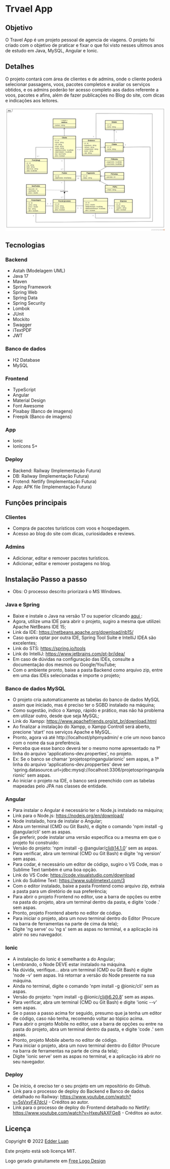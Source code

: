 # Trvael App


## Objetivo
 
O Travel App é um projeto pessoal de agencia de viagens. O projeto foi criado com o objetivo de praticar e fixar o que foi visto nesses ultimos anos de estudo em Java, MySQL, Angular e Ionic. 
 


## Detalhes

O projeto contará com área de clientes e de admins, onde o cliente poderá selecionar passagens, voos, pacotes completos e avaliar os serviços obtidos, e os admins poderão ter acesso completo aos dados referente a voos, pacotes e afins, além de fazer publicações no Blog do site, com dicas e indicações aos leitores.

<img src="https://github.com/edderluanps/travel-app/blob/b7a90bc65351851c513c0c63024d644b392e2090/documentos/Diagrama.jpg">


## Tecnologias

### Backend

* Astah (Modelagem UML)
* Java 17
* Maven
* Spring Framework
* Spring Web
* Spring Data
* Spring Security
* Lombok
* JUnit
* Mockito
* Swagger
* iTextPDF
* JWT

### Banco de dados

* H2 Database
* MySQL

### Frontend

* TypeScript
* Angular
* Material Design
* Font Awesome
* Pixabay (Banco de imagens)
* Freepik (Banco de imagens)

### App

* Ionic
* IonIcons 5+



### Deploy

* Backend: Railway (Implementação Futura)
* DB: Railway (Implementação Futura)
* Frotend: Netlify (Implementação Futura)
* App: APK file (Implementação Futura)


## Funções principais

### Clientes
* Compra de pacotes turísticos com voos e hospedagem.
* Acesso ao blog do site com dicas, curiosidades e reviews.

### Admins
* Adicionar, editar e remover pacotes turísticos.
* Adicionar, editar e remover postagens no blog.



## Instalação Passo a passo

* Obs: O processo descrito priorizará o MS Windows.

### Java e Spring
* Baixe e instale o Java na versão 17 ou superior clicando <a href="https://www.oracle.com/br/java/technologies/downloads/#jdk17-windows" target="_blank"> aqui </a>:
* Agora, utilize uma IDE para abrir o projeto, sugiro a mesma que utilizei: Apache NetBeans IDE 15;
* Link da IDE: https://netbeans.apache.org/download/nb15/
* Caso queira optar por outra IDE, Spring Tool Suite e IntelliJ IDEA são excelentes;
* Link do STS: https://spring.io/tools
* Link do IntelliJ: https://www.jetbrains.com/pt-br/idea/
* Em caso de dúvidas na configuração das IDEs, consulte a documentação dos mesmos ou Google/YouTube;
* Com o ambiente pronto, baixe a pasta Backend como arquivo zip, entre em uma das IDEs selecionadas e importe o projeto;


### Banco de dados MySQL
* O projeto cria automaticamente as tabelas do banco de dados MySQL assim que iniciado, mas é preciso ter o SGBD instalado na máquina;
* Como sugestão, indico o Xampp, rápido e prático, mas não há problema em utilizar outro, desde que seja MySQL;
* Link do Xampp: https://www.apachefriends.org/pt_br/download.html
* Ao finalizar a instalação do Xampp, o Xampp Controll será aberto, precione 'start' nos serviços Apache e MySQL.
* Pronto, agora vá até http://localhost/phpmyadmin/ e crie um novo banco com o nome da sua preferência.
* Perceba que esse banco deverá ter o mesmo nome apresentado na 1º linha do arquivo 'applications-dev.properties', no projeto.
* Ex: Se o banco se chamar 'projetospringangularionic' sem aspas, a 1º linha do arquivo 'applications-dev.propperties' deve ser   'spring.datasource.url=jdbc:mysql://localhost:3306/projetospringangularionic' sem aspas.
* Ao iniciar o projeto na IDE, o banco será preenchido com as tabelas mapeadas pelo JPA nas classes de entidade.


### Angular
* Para instalar o Angular é necessário ter o Node.js instalado na máquina;
* Link para o Node.js: https://nodejs.org/en/download/
* Node instalado, hora de instalar o Angular;
* Abra um terminal (CMD ou Git Bash), e digite o comando 'npm install -g @angular/cli' sem as aspas.
* Se preferir, pode instalar uma versão específica ou a mesma em que o projeto foi construido:
* Versão do projeto: 'npm install -g @angular/cli@14.1.0' sem as aspas.
* Para verificar, abra um terminal (CMD ou Git Bash) e digite 'ng version' sem aspas.
* Para codar, é necessário um editor de código, sugiro o VS Code, mas o Sublime Text também é uma boa opção.
* Link do VS Code: https://code.visualstudio.com/download
* Link do Sublime Text: https://www.sublimetext.com/3
* Com o editor instalado, baixe a pasta Frontend como arquivo zip, extraia a pasta para um diretório de sua preferência;
* Para abrir o projeto Frontend no editor, use a barra de opções ou entre na pasta do projeto, abra um terminal dentro da pasta, e digite 'code .' sem aspas.
* Pronto, projeto Frontend aberto no editor de código.
* Para iniciar o projeto, abra um novo terminal dentro do Editor (Procure na barra de ferramentas na parte de cima da tela);
* Digite 'ng serve' ou 'ng s' sem as aspas no terminal, e a aplicação irá abrir no seu navegador.


### Ionic
* A instalação do Ionic é semelhante a do Angular;
* Lembrando, o Node DEVE estar instalado na máquina.
* Na dúvida, verifique... abra um terminal (CMD ou Git Bash) e digite 'node -v' sem aspas. Irá retornar a versão do Node presente na sua máquina.
* Ainda no terminal, digite o comando 'npm install -g @ionic/cli' sem as aspas.
* Versão do projeto: 'npm install -g @ionic/cli@6.20.8' sem as aspas.
* Para verificar, abra um terminal (CMD ou Git Bash) e digite 'ionic --v' sem aspas.
* Se o passo a passo acima for seguido, presumo que ja tenha um editor de código, caso não tenha, recomendo voltar ao tópico acima.
* Para abrir o projeto Mobile no editor, use a barra de opções ou entre na pasta do projeto, abra um terminal dentro da pasta, e digite 'code .' sem aspas.
* Pronto, projeto Mobile aberto no editor de código.
* Para iniciar o projeto, abra um novo terminal dentro do Editor (Procure na barra de ferramentas na parte de cima da tela);
* Digite 'ionic serve' sem as aspas no terminal, e a aplicação irá abrir no seu navegador.


### Deploy
* De início, é oreciso ter o seu projeto em um repositório do Github.
* Link para o processo de deploy do Backend e Banco de dados detalhado no Railway: https://www.youtube.com/watch?v=5sVxvF47dcU - Créditos ao autor.
* Link para o processo de deploy do Frontend detalhado no Netlify: https://www.youtube.com/watch?v=HxeuNAXFGe8 - Créditos ao autor.


## Licença

Copyright © 2022 <a href="https://github.com/edderluanps" >Edder Luan</a>

Este projeto está sob licença MIT.

Logo gerado gratuitamete em <a href="https://www.freelogodesign.org">Free Logo Design</a>

